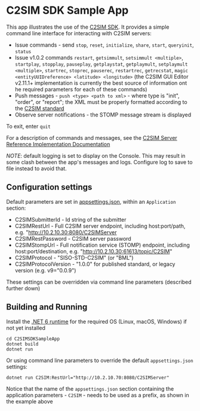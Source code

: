 ﻿# C2SIM SDK Sample App

This app illustrates the use of the [C2SIM SDK](..). It provides a simple command line interface for interacting with C2SIM servers:

- Issue commands - send `stop`, `reset`, `initialize`, `share`, `start`, `queryinit`, `status` 
- Issue v1.0.2 commands
    `restart`, 
    `getsimmult`, `setsimmult <multiple>`,
    `startplay`, `stopplay`, `pauseplay`, `getplaystat`, `getplaymult`, `setplaymult <multiple>`,
    `startrec`, `stoprec`, `pauserec`, `restartrec`, `getrecstat`,
    `magic <entityUUIDreference> <latitude> <longitude>` (the C2SIM GUI Editor v2.11.1+ implementation is currently the best source of information ont he required parameters for each of these commands)
- Push messages - `push <type> <path to xml>` - where type is "init", "order", or "report"; the XML must be properly formatted according to the 
[C2SIM standard](https://github.com/hyssostech/OpenC2SIM.github.io/tree/master/Standard)
- Observe server notifications - the STOMP message stream is displayed

To exit, enter `quit`

For a description of commands and messages, see the [C2SIM Server Reference Implementation Documentation](https://bit.ly/30y40RI#L1)

*NOTE*: default logging is set to display on the Console. This may result in some clash between the app's messages and logs. Configure log to save to file instead to avoid that.

## Configuration settings

Default parameters are set in [appsettings.json](./appsettings.json), within an `Application` section:

* C2SIMSubmitterId - Id string of the submitter
* C2SIMRestUrl - Full C2SIM server endpoint, including host:port/path, e.g. "http://10.2.10.30:8080/C2SIMServer
* C2SIMRestPassword - C2SIM server password
* C2SIMStompUrl - Full notification service (STOMP) endpoint, including host:port/destination, e.g. "http://10.2.10.30:61613/topic/C2SIM"
* C2SIMProtocol - "SISO-STD-C2SIM" (or "BML")
* C2SIMProtocolVersion - "1.0.0" for published standard, or legacy version (e.g. v9="0.0.9")

These settings can be overridden via command line parameters (described further down)

## Building and Running

Install the [.NET 6 runtime](https://dotnet.microsoft.com/download/dotnet/6.0) for the required OS (Linux, macOS, Windows) if not yet installed

```
cd C2SIMSDKSampleApp
dotnet build
dotnet run 
```
Or using command line parameters to override the default `appsettings.json` settings:

```
dotnet run C2SIM:RestUrl="http://10.2.10.70:8080/C2SIMServer"
```

Notice that the name of the `appsettings.json` section containing the application parameters - `C2SIM` - needs to be used as a prefix, as shown in the example above